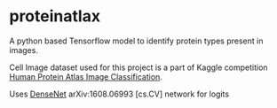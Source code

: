 # proteinatlax

A python based Tensorflow model to identify protein types present in images.

Cell Image dataset used for this project is a part of Kaggle competition [Human Protein Atlas Image Classification](https://www.kaggle.com/c/human-protein-atlas-image-classification).

Uses [DenseNet](https://arxiv.org/pdf/1608.06993.pdf) arXiv:1608.06993 \[cs.CV] network for logits

